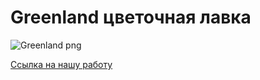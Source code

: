# Greenland цветочная лавка

![Greenland png](https://greenland.kg/images/logos/4/Greenland_logo.png)


[Ссылка на нашу работу ](https://65c22d98f7e6ea59682accb7.mockapi.io/api/01/flowers)
